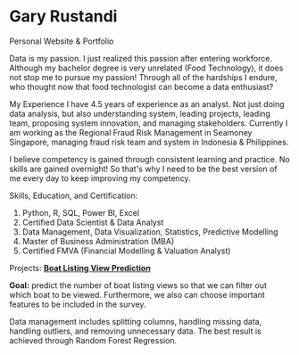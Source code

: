 # Gary Rustandi
Personal Website & Portfolio

Data is my passion.
I just realized this passion after entering workforce. Although my bachelor degree is very unrelated (Food Technology), it does not stop me to pursue my passion! Through all of the hardships I endure, who thought now that food technologist can become a data enthusiast?

My Experience
I have 4.5 years of experience as an analyst. Not just doing data analysis, but also understanding system, leading projects, leading team, proposing system innovation, and managing stakeholders. Currently I am working as the Regional Fraud Risk Management in Seamoney Singapore, managing fraud risk team and system in Indonesia & Philippines. 

I believe competency is gained through consistent learning and practice. No skills are gained overnight! So that's why I need to be the best version of me every day to keep improving my competency.

Skills, Education, and Certification:
1. Python, R, SQL, Power BI, Excel
2. Certified Data Scientist & Data Analyst
3. Data Management, Data Visualization, Statistics, Predictive Modelling
4. Master of Business Administration (MBA)
5. Certified FMVA (Financial Modelling & Valuation Analyst)

Projects:
[**Boat Listing View Prediction**](https://github.com/garyrustandi/boat-view-prediction) 

**Goal:** predict the number of boat listing views so that we can filter out which boat to be viewed. Furthermore, we also can choose important features to be included in the survey.

Data management includes splitting columns, handling missing data, handling outliers, and removing unnecessary data. The best result is achieved through Random Forest Regression.

